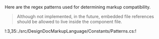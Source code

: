 Here are the regex patterns used for determining markup compatibility.

> Although not implemented, in the future, embedded file references should be allowed to live inside the component file.

!:3,35:./src/DesignDocMarkupLanguage/Constants/Patterns.cs:!